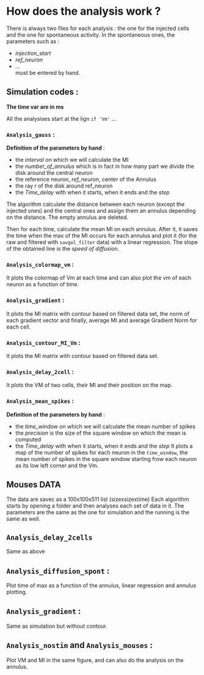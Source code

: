 # How does the analysis work ?
There is always two files for each analysis : the one for the injected cells and the one for spontaneous activity.
In the spontaneous ones, the parameters such as :
- *injection_start*
- *ref_neuron*
- ...                 
must be entered by hand. 

## Simulation codes :

**The time var are in ms**

All the analysises start at the lign `if 'Vm'` ...

### `Analysis_gauss` :

**Definition of the parameters by hand** :
- the *interval* on which we will calculate the MI
- the *number_of_annulus* which is in fact in how many part we divide the disk around the central neuron
- the reference neuron, *ref_neuron*, center of the Annulus
- the ray *r* of the disk around ref_neuron
- the *Time_delay* with when it starts, when it ends and the *step*

 The algorithm calculate the distance between each neuron (except the injected ones) and the central ones
 and assign them an annulus depending on the distance. The empty annulus are deleted.

 Then for each time, calculate the mean MI on each annulus.
 After it, it saves the time when the max of the MI occurs for each annulus and plot it (for the raw and filtered with `savgol_filter` data) with a linear regression.
 The slope of the obtained line is the *speed of diffusion*.

### `Analysis_colormap_vm` :
 It plots the colormap of Vm at each time and can also plot the vm of each neuron as a function of time.

### `Analysis_gradient` : 
 It plots the MI matrix with contour based on filtered data set, the norm of each gradient vector and finally, average MI and average Gradient Norm for each cell. 
 
 ### `Analysis_contour_MI_Vm` :
   It plots the MI matrix with contour based on filtered data set.
   
### `Analysis_delay_2cell` :
  It plots the VM of two cells, their MI and their position on the map. 
  
 ### `Analysis_mean_spikes` :
 **Definition of the parameters by hand** :
- the *time_window* on which we will calculate the mean number of spikes
- the *precision* is the size of the square window on which the mean is computed
- the *Time_delay* with when it starts, when it ends and the *step*
It plots a map of the number of spikes for each neuron in the `time_window`, the mean number of spikes in the square window starting frow each neuron as its low left corner and the Vm. 


## Mouses DATA
The data are savec as a 100x100x511 list (sizexsizextime)
Each algorithm starts by opening a folder and then analyses each set of data in it. 
The parameters are the same as the one for simulation and the running is the same as well.

## `Analysis_delay_2cells`
Same as above 

## `Analysis_diffusion_spont` :
Plot time of max as a function of the annulus, linear regression and annulus plotting. 

## `Analysis_gradient` :
Same as simulation but without contour. 

## `Analysis_nostim` and `Analysis_mouses` :
Plot VM and MI in the same figure, and can also do the analysis on the annulus. 


